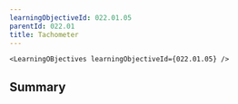 ```yaml
---
learningObjectiveId: 022.01.05
parentId: 022.01
title: Tachometer
---
```


```tsx eval
<LearningOBjectives learningObjectiveId={022.01.05} />
```

## Summary
